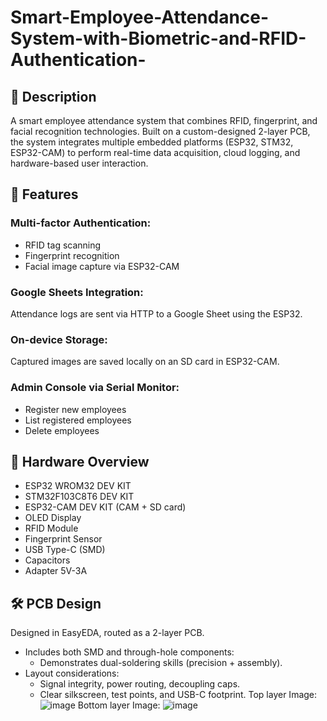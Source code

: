 # Smart-Employee-Attendance-System-with-Biometric-and-RFID-Authentication-

## 🔧 Description
A smart employee attendance system that combines RFID, fingerprint, and facial recognition technologies. Built on a custom-designed 2-layer PCB, the system integrates multiple embedded platforms (ESP32, STM32, ESP32-CAM) to perform real-time data acquisition, cloud logging, and hardware-based user interaction.
## 🧩 Features
### Multi-factor Authentication:
- RFID tag scanning
- Fingerprint recognition
- Facial image capture via ESP32-CAM
### Google Sheets Integration:
Attendance logs are sent via HTTP to a Google Sheet using the ESP32.
### On-device Storage:
Captured images are saved locally on an SD card in ESP32-CAM.
### Admin Console via Serial Monitor:
- Register new employees
- List registered employees
- Delete employees
## 📐 Hardware Overview
- ESP32 WROM32 DEV KIT              
- STM32F103C8T6 DEV KIT          
- ESP32-CAM DEV KIT (CAM + SD card)         
- OLED Display       
- RFID Module        
- Fingerprint Sensor 
- USB Type-C (SMD)   
- Capacitors
- Adapter 5V-3A
## 🛠️ PCB Design
Designed in EasyEDA, routed as a 2-layer PCB.
- Includes both SMD and through-hole components:
  - Demonstrates dual-soldering skills (precision + assembly).
- Layout considerations:
  - Signal integrity, power routing, decoupling caps.
  - Clear silkscreen, test points, and USB-C footprint.
Top layer Image:
![image](https://github.com/user-attachments/assets/f3ec83b0-9f6f-4ade-adb3-8f3c53b06f05)
Bottom layer Image:
![image](https://github.com/user-attachments/assets/d4364c09-b7e4-438d-b341-7fda7608e5be)
